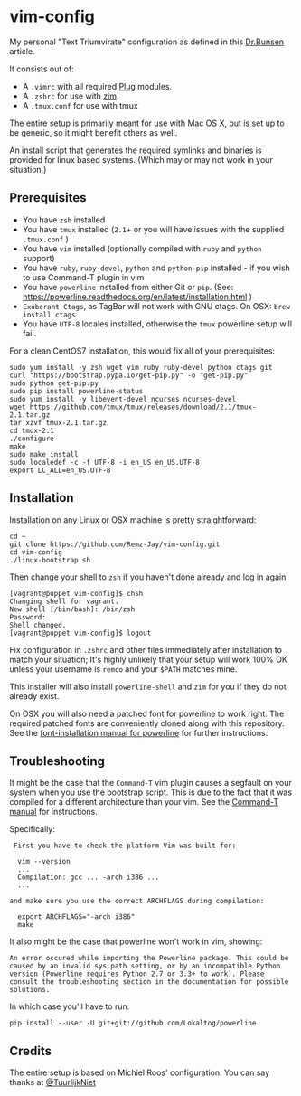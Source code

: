 vim-config
==========

My personal "Text Triumvirate" configuration as defined in this [Dr.Bunsen](http://www.drbunsen.org/the-text-triumvirate/) article.

It consists out of:
* A `.vimrc` with all required [Plug](https://github.com/junegunn/vim-plug) modules.
* A `.zshrc` for use with [zim](https://github.com/Eriner/zim).
* A `.tmux.conf` for use with tmux

The entire setup is primarily meant for use with Mac OS X, but is set up to be generic, so it might benefit others as well.

An install script that generates the required symlinks and binaries is provided
for linux based systems. (Which may or may not work in your situation.)

## Prerequisites
* You have `zsh` installed
* You have `tmux` installed (`2.1`+ or you will have issues with the supplied
		`.tmux.conf` )
* You have `vim` installed (optionally compiled with `ruby` and `python` support)
* You have `ruby`, `ruby-devel`, `python` and `python-pip` installed - if you wish to use Command-T plugin in vim
* You have `powerline` installed from either Git or `pip`. (See: 
		https://powerline.readthedocs.org/en/latest/installation.html )
* `Exuberant Ctags`, as TagBar will not work with GNU ctags. On OSX: `brew install ctags`
* You have `UTF-8` locales installed, otherwise the `tmux` powerline setup will
fail.

For a clean CentOS7 installation, this would fix all of your prerequisites:
```
sudo yum install -y zsh wget vim ruby ruby-devel python ctags git
curl "https://bootstrap.pypa.io/get-pip.py" -o "get-pip.py"
sudo python get-pip.py
sudo pip install powerline-status
sudo yum install -y libevent-devel ncurses ncurses-devel
wget https://github.com/tmux/tmux/releases/download/2.1/tmux-2.1.tar.gz
tar xzvf tmux-2.1.tar.gz
cd tmux-2.1
./configure
make
sudo make install
sudo localedef -c -f UTF-8 -i en_US en_US.UTF-8
export LC_ALL=en_US.UTF-8
```

## Installation
Installation on any Linux or OSX machine is pretty straightforward:

```
cd ~
git clone https://github.com/Remz-Jay/vim-config.git
cd vim-config
./linux-bootstrap.sh
```

Then change your shell to `zsh` if you haven't done already and log in again.
```
[vagrant@puppet vim-config]$ chsh
Changing shell for vagrant.
New shell [/bin/bash]: /bin/zsh
Password:
Shell changed.
[vagrant@puppet vim-config]$ logout
```

Fix configuration in `.zshrc` and other files immediately after installation to
match your situation; It's highly unlikely that your setup will work 100% OK
unless your username is `remco` and your `$PATH` matches mine.

This installer will also install `powerline-shell` and `zim` for you if they
do not already exist.

On OSX you will also need a patched font for powerline to work right. The
required patched fonts are conveniently cloned along with this repository.
See the [font-installation manual for
powerline](https://powerline.readthedocs.org/en/latest/installation/linux.html#font-installation) for further instructions.

## Troubleshooting
It might be the case that the `Command-T` vim plugin causes a segfault on your system when you use the bootstrap script.
This is due to the fact that it was compiled for a different architecture than your vim.
See the [Command-T manual](http://git.wincent.com/command-t.git/blob_plain/HEAD:/doc/command-t.txt) for instructions.

Specifically:

````
 First you have to check the platform Vim was built for:

  vim --version
  ...
  Compilation: gcc ... -arch i386 ...
  ...

and make sure you use the correct ARCHFLAGS during compilation:

  export ARCHFLAGS="-arch i386"
  make
````
It also might be the case that powerline won't work in vim, showing:
````
An error occured while importing the Powerline package. This could be caused by an invalid sys.path setting, or by an incompatible Python version (Powerline requires Python 2.7 or 3.3+ to work). Please consult the troubleshooting section in the documentation for possible solutions.
````
In which case you'll have to run:
````
pip install --user -U git+git://github.com/Lokaltog/powerline
````

## Credits 

The entire setup is based on Michiel Roos' configuration. You can say thanks at [@TuurlijkNiet][1]

[1]: https://twitter.com/TuurlijkNiet       "Twitter"

